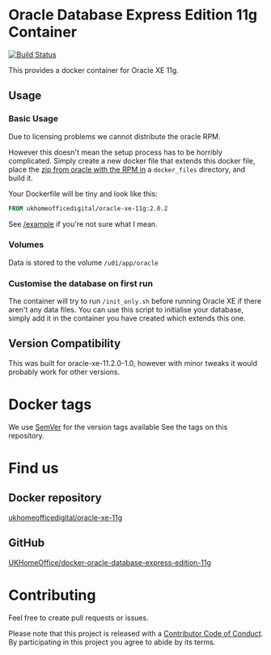 # Oracle Database Express Edition 11g Container

[![Build Status](https://travis-ci.org/UKHomeOffice/docker-oracle-database-express-edition-11g.svg?branch=master)](https://travis-ci.org/UKHomeOffice/docker-oracle-database-express-edition-11g)

This provides a docker container for Oracle XE 11g.

## Usage

### Basic Usage

Due to licensing problems we cannot distribute the oracle RPM.

However this doesn't mean the setup process has to be horribly complicated. Simply create a new docker file that extends this docker file, place the [zip from oracle with the RPM in](http://www.oracle.com/technetwork/database/database-technologies/express-edition/downloads/index.html) a ```docker_files``` directory, and build it.

Your Dockerfile will be tiny and look like this:

```Dockerfile
FROM ukhomeofficedigital/oracle-xe-11g:2.0.2
```

See [/example](https://github.com/UKHomeOffice/docker-oracle-database-express-edition-11g/tree/master/example) if you're not sure what I mean.

### Volumes

Data is stored to the volume ```/u01/app/oracle```
 
### Customise the database on first run

The container will try to run ```/init_only.sh``` before running Oracle XE if there aren't any data files. You can use this script to initialise your database, simply add it in the container you have created which extends this one.

## Version Compatibility

This was built for oracle-xe-11.2.0-1.0, however with minor tweaks it would probably work for other versions.

# Docker tags

We use [SemVer](http://semver.org/) for the version tags available See the tags on this repository. 

# Find us

##  Docker repository
[ukhomeofficedigital/oracle-xe-11g](https://registry.hub.docker.com/u/ukhomeofficedigital/oracle-xe-11g)

## GitHub
[UKHomeOffice/docker-oracle-database-express-edition-11g](https://github.com/UKHomeOffice/docker-oracle-database-express-edition-11g)


# Contributing

Feel free to create pull requests or issues. 

Please note that this project is released with a [Contributor Code of Conduct](https://github.com/UKHomeOffice/docker-oracle-database-express-edition-11g/blob/master/code_of_conduct.md). By participating in this project you agree to abide by its terms.
